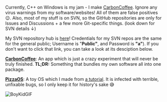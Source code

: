 Currently, C++ on Windows is my jam - I make [CarbonCoffee](https://github.com/HackerDaGreat57/CarbonCoffee). Ignore any virus warnings from my software/websites! All of them are false positives 😉. Also, most of my stuff is on SVN, so the GitHub repositories are only for Issues and Discussions + a few more Git-specific things. (look down for SVN details ↓)

My SVN repository hub is [here](https://e62f-2601-647-6300-6380-c902-ee1d-fc6a-80fc.ngrok.io)! Credentials for my SVN repos are the same for the general public; Username is "**Public"**, and Password is **"a"**). If you don't want to click that link, you can take a look at its desciption below.  

**[CarbonCoffee](https://e62f-2601-647-6300-6380-c902-ee1d-fc6a-80fc.ngrok.io/svn/CarbonCoffee/)**: An app which is just a crazy experiment that will never be truly finished. **TL;DR:** Something that bundles my own software all into one package. 

**[PizzaOS](https://e62f-2601-647-6300-6380-c902-ee1d-fc6a-80fc.ngrok.io/svn/PizzaOS/)**: A toy OS which I made from [a tutorial](https://github.com/gmarino2048/64bit-os-tutorial). It is infected with terrible, unfixable bugs, so I only keep it for history's sake 😅

![BoyKidGIF](https://user-images.githubusercontent.com/70416002/147379155-91a56678-5b4b-43ce-9214-bb75e65b1f58.gif)
